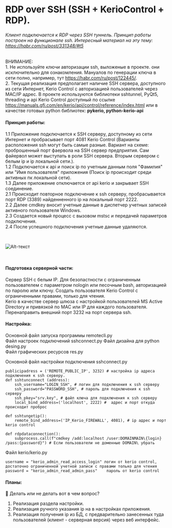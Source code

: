 
# RDP over SSH  (SSH + KerioControl + RDP).
###### Клиент подключается к RDP через SSH туннель. Принцип работы построен на функционале ssh. Интересный материал на эту тему: https://habr.com/ru/post/331348/#t5

ВНИМАНИЕ:   
    1. Не используйте ключи авторизации ssh, выложеные в проекте. они исключительно для ознакомления. Мануалов по генерации ключа в сети полно, например, тут https://habr.com/ru/post/122445/.    
    2. Текущая реализация предполагает наличие SSH сервера, доступного из сети Интернет, Kerio Control с авторизацией пользователей через MAC/IP адрес. 
В проекте используются библиотеки sshtunnel, PyQt5, threading и api Kerio Control доступный по ссылке https://manuals.gfi.com/en/kerio/api/control/reference/index.html или в качестве готовых python библиотек: **pykerio, python-kerio-api**

#### Принцип работы:    
1.1 Приложение подключается к SSH серверу, доступному из сети Интернет и пробрасывает порт 4081 Kerio Control (Варианты расположения ssh могут быть самые разные. Вариант на схеме: проброшенный порт фаервола на SSH сервер предприятия. Сам файервол может выступать в роли SSH сервера. Вторым сервером с белым ip и ip локальной сети.).     
1.2  Подключается к api и поиск ip по учетным данным поля "Фамилия" или "Имя пользователя" приложения (Поиск ip происходит среди активных пк локальной сети).              
1.3  Далее приложение отключается от api kerio и закрывает SSH соединение.  	
2.1  Происходит повторное подключение к ssh серверу, пробрасывается порт RDP (3389) найденненного ip на локальный порт 2222.        	
2.2  Далее cmdkey вносит учетные данные в диспетчер учетных записей активного пользователя Windows.     
2.3  Создается новый процесс с вызовом mstsc и передачей параметров подключения.    
2.4  После успешного подключения учетные данные удаляются.   

<br>    

![Alt-текст](https://github.com/sor88/rdpoverssh/blob/master/map.png?raw=true)

<br>


#### Подготовка серверной части:    
Сервер SSH с белым IP. Для безопастности с ограниченным пользователем с параметром nologin или песочным bash, авторизацией по паролю или ключу. 
Создать пользователя Kerio Control с ограниченными правами, только для чтения.  
Kerio в качестве сервер шлюза с настройкой пользователей MS Active Directory и привязкой по MAC или IP для каждого пользователя.    
Перенаправить внешний порт 3232 на порт сервера ssh. 

#### Настройка:

Основной файл запуска программы remotecli.py    
Файл настроек подключений sshconnect.py 
Файл дизайна для python desing.py   
Файл графических ресурсов res.py    

Основной файл настройки подключения sshconnect.py   

```
publicipadress = ('REMOTE_PUBLIC_IP', 3232) # настройка ip адреса подключения к ssh серверу.
def sshtunconnect (address):
    ssh_username="LOGIN_SSH", # логин для подключения к ssh серверу 
    ssh_password="PASSWORD_SSH", # пароль для подключения к ssh серверу
    ssh_pkey="srv.key", # файл ключа для подключения к ssh серверу
    local_bind_address=('localhost', 2222) #  адрес и порт откуда происходит проброс

def sshtungetip():
    remote_bind_address=('IP_Kerio_FIREWALL', 4081), # ip адрес и порт kerio control
   
def rdpdataconnection():
    subprocess.call(f"cmdkey /add:localhost /user:DOMAINMAIN\{login} /pass:{password}") # Если пользователи не доменные DOMAIN\ убрать  
```

Файл kerio/kerio.py 

```
username = "kerio_admin_read_access_login" логин от kerio control, достаточно ограниченной учетной записи с правами только для чтения
password = "kerio_admin_read_admin_pass"    пароль от kerio control
```

#### Планы:	
:black_square_button: Делать или не делать вот в чем вопрос?	
1. Реализация раздела настройки.	 
2. Реализация ручного указания ip на в настройках приложения.	
3. Реализация получения ip из БД, с предварительно занесенных туда пользователей (клиент - серверная версия) через веб интерфейс.	
